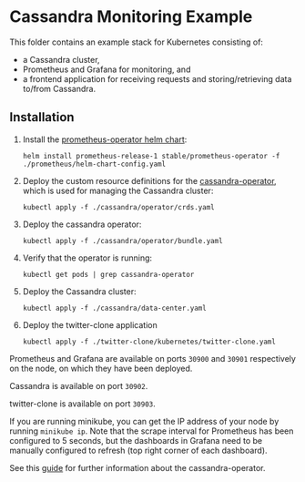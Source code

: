 # Cassandra Monitoring Example

This folder contains an example stack for Kubernetes consisting of:
* a Cassandra cluster,
* Prometheus and Grafana for monitoring, and
* a frontend application for receiving requests and storing/retrieving data to/from Cassandra.

## Installation

1. Install the [prometheus-operator helm chart](https://github.com/helm/charts/tree/master/stable/prometheus-operator):
    ```
    helm install prometheus-release-1 stable/prometheus-operator -f ./prometheus/helm-chart-config.yaml
    ```
2. Deploy the custom resource definitions for the [cassandra-operator](https://github.com/instaclustr/cassandra-operator), which is used for managing the Cassandra cluster:
    ```
    kubectl apply -f ./cassandra/operator/crds.yaml
    ```
3. Deploy the cassandra operator:
    ```
    kubectl apply -f ./cassandra/operator/bundle.yaml
    ```
4. Verify that the operator is running:
    ```
    kubectl get pods | grep cassandra-operator
    ```
5. Deploy the Cassandra cluster:
    ```
    kubectl apply -f ./cassandra/data-center.yaml
    ```
6. Deploy the twitter-clone application
    ```
    kubectl apply -f ./twitter-clone/kubernetes/twitter-clone.yaml
    ```


Prometheus and Grafana are available on ports `30900` and `30901` respectively on the node, on which they have been deployed.

Cassandra is available on port `30902`.

twitter-clone is available on port `30903`.

If you are running minikube, you can get the IP address of your node by running `minikube ip`.
Note that the scrape interval for Prometheus has been configured to 5 seconds, but the dashboards in Grafana need to be manually configured to refresh (top right corner of each dashboard).

See this [guide](https://github.com/instaclustr/cassandra-operator/blob/master/doc/op_guide.md) for further information about the cassandra-operator.
